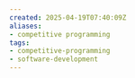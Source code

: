 ```yaml
---
created: 2025-04-19T07:40:09Z
aliases:
- competitive programming
tags:
- competitive-programming
- software-development
---
```

